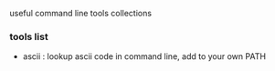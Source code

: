 useful command line tools collections 

### tools list 

* ascii : lookup ascii code in command line, add to your own PATH
